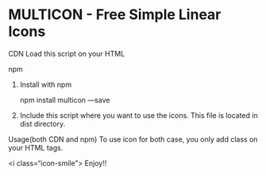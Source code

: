 # MULTICON - Free Simple Linear Icons
CDN
Load this script on your HTML

   <script src=“https://unpkg.com/multicon"> </script>
npm
1. Install with npm

   npm install multicon —save
2. Include this script where you want to use the icons. This file is located in dist directory.

   <script src=“path/to/dist/multicon.min.css”> </script>
Usage(both CDN and npm)
To use icon for both case, you only add class on your HTML tags.

   <i class=“icon-smile"> </i>
Enjoy!!
